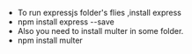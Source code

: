 - To run expressjs folder's flies ,install express 
- npm install express --save
- Also you need to install multer in some folder.
- npm install multer

